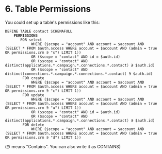 # 6. Table Permissions

You could set up a table's permissions like this:

<pre class="language-sql"><code class="lang-sql">DEFINE TABLE contact SCHEMAFULL 
<strong>	PERMISSIONS 
</strong>		FOR select 
			WHERE ($scope = "account" AND account = $account AND (SELECT * FROM $auth.access WHERE account = $account AND (admin = true OR permissions.crm ∋ "s") LIMIT 1)) 
			OR ($scope = "contact" AND id = $auth.id) 
			OR ($scope = "contact" AND distinct(applications.*.campaign.*.connections.*.contact) ∋ $auth.id) 
			OR ($scope = "contact" AND distinct(connections.*.campaign.*.connections.*.contact) ∋ $auth.id) 
		FOR create 
			WHERE ($scope = "account" AND account = $account AND (SELECT * FROM $auth.access WHERE account = $account AND (admin = true OR permissions.crm ∋ "c") LIMIT 1)) 
		FOR update 
			WHERE ($scope = "account" AND account = $account AND (SELECT * FROM $auth.access WHERE account = $account AND (admin = true OR permissions.crm ∋ "u") LIMIT 1)) 
			OR ($scope = "contact" AND id = $auth.id) 
			OR ($scope = "contact" AND distinct(applications.*.campaign.*.connections.*.contact) ∋ $auth.id) 
		FOR delete 
			WHERE ($scope = "account" AND account = $account AND (SELECT * FROM $auth.access WHERE account = $account AND (admin = true OR permissions.crm ∋ "d") LIMIT 1))</code></pre>

(∋ means "Contains". You can also write it as CONTAINS)
